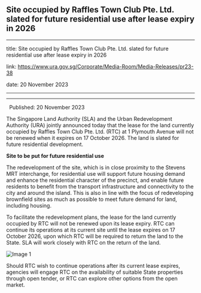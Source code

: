 ## Site occupied by Raffles Town Club Pte. Ltd. slated for future residential use after lease expiry in 2026
---
title: Site occupied by Raffles Town Club Pte. Ltd. slated for future residential use after lease expiry in 2026

link: https://www.ura.gov.sg/Corporate/Media-Room/Media-Releases/pr23-38

date: 20 November 2023

---

---------------------------------------------------------------------------------------------------------

  Published: 20 November 2023

The Singapore Land Authority (SLA) and the Urban Redevelopment Authority (URA) jointly announced today that the lease for the land currently occupied by Raffles Town Club Pte. Ltd. (RTC) at 1 Plymouth Avenue will not be renewed when it expires on 17 October 2026. The land is slated for future residential development.  
  
**Site to be put for future residential use**  
  
The redevelopment of the site, which is in close proximity to the Stevens MRT interchange, for residential use will support future housing demand and enhance the residential character of the precinct, and enable future residents to benefit from the transport infrastructure and connectivity to the city and around the island. This is also in line with the focus of redeveloping brownfield sites as much as possible to meet future demand for land, including housing.    
  
To facilitate the redevelopment plans, the lease for the land currently occupied by RTC will not be renewed upon its lease expiry. RTC can continue its operations at its current site until the lease expires on 17 October 2026, upon which RTC will be required to return the land to the State. SLA will work closely with RTC on the return of the land.

![Image 1](https://www.ura.gov.sg/-/media/Corporate/Media-Room/2023/Oct/pr23-38img01.gif)

Should RTC wish to continue operations after its current lease expires, agencies will engage RTC on the availability of suitable State properties through open tender, or RTC can explore other options from the open market.